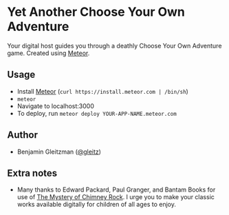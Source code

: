 Yet Another Choose Your Own Adventure
========================

Your digital host guides you through a deathly Choose Your Own Adventure game. Created using [Meteor](http://www.meteor.com/).

Usage
-----

*  Install [Meteor](http://www.meteor.com/) (`curl https://install.meteor.com | /bin/sh`)
*  `meteor`
*  Navigate to localhost:3000
*  To deploy, run `meteor deploy YOUR-APP-NAME.meteor.com`

Author
------

*  Benjamin Gleitzman ([@gleitz](http://twitter.com/gleitz))

Extra notes
-----------

*  Many thanks to Edward Packard, Paul Granger, and Bantam Books for use of [The Mystery of Chimney Rock](http://www.amazon.com/Mystery-Chimney-Rock-Choose-Adventure/dp/0553128183). I urge you to make your classic works available digitally for children of all ages to enjoy.
